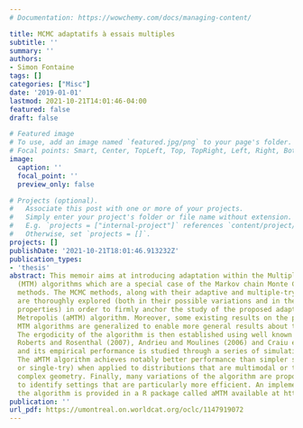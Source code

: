 ```yaml
---
# Documentation: https://wowchemy.com/docs/managing-content/

title: MCMC adaptatifs à essais multiples
subtitle: ''
summary: ''
authors:
- Simon Fontaine
tags: []
categories: ["Misc"]
date: '2019-01-01'
lastmod: 2021-10-21T14:01:46-04:00
featured: false
draft: false

# Featured image
# To use, add an image named `featured.jpg/png` to your page's folder.
# Focal points: Smart, Center, TopLeft, Top, TopRight, Left, Right, BottomLeft, Bottom, BottomRight.
image:
  caption: ''
  focal_point: ''
  preview_only: false

# Projects (optional).
#   Associate this post with one or more of your projects.
#   Simply enter your project's folder or file name without extension.
#   E.g. `projects = ["internal-project"]` references `content/project/deep-learning/index.md`.
#   Otherwise, set `projects = []`.
projects: []
publishDate: '2021-10-21T18:01:46.913232Z'
publication_types:
- 'thesis'
abstract: This memoir aims at introducing adaptation within the Multiple-Try Metropolis
  (MTM) algorithms which are a special case of the Markov chain Monte Carlo (MCMC)
  methods. The MCMC methods, along with their adaptive and multiple-try extensions,
  are thoroughly explored (both in their possible variations and in their theoretical
  properties) in order to firmly anchor the study of the proposed adaptive Multiple-Try
  Metropolis (aMTM) algorithm. Moreover, some existing results on the properties of
  MTM algorithms are generalized to enable more general results about the aMTM algorithm.
  The ergodicity of the algorithm is then established using well known results of
  Roberts and Rosenthal (2007), Andrieu and Moulines (2006) and Craiu et al. (2015)
  and its empirical performance is studied through a series of simulation experiments.
  The aMTM algorithm achieves notably better performance than simpler samplers (non-adaptive
  or single-try) when applied to distributions that are multimodal or that exhibit
  complex geometry. Finally, many variations of the algorithm are proposed and compared
  to identify settings that are particularly more efficient. An implementation of
  the algorithm is provided in a R package called aMTM available at https://github.com/fontaine618/aMTM.
publication: ''
url_pdf: https://umontreal.on.worldcat.org/oclc/1147919072
---
```

